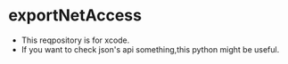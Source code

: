 # exportNetAccess
* This reqpository is for xcode.
* If you want to check json's api something,this python might be useful.

